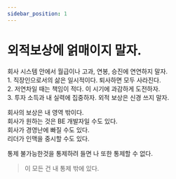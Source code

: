 ```yaml
---
sidebar_position: 1
---
```


# 외적보상에 얽매이지 말자.  

회사 시스템 안에서 월급이나 고과, 연봉, 승진에 연연하지 말자.  
	1.	직장인으로서의 삶은 일시적이다. 퇴사하면 모두 사라진다.  
	2.	저연차일 때는 책임이 적다. 이 시기에 과감하게 도전하자.  
	3.	투자 소득과 내 실력에 집중하자. 외적 보상은 신경 쓰지 말자.  

회사의 보상은 내 영역 밖이다.  
회사가 원하는 것은 BE 개발자일 수도 있다.  
회사가 경영난에 빠질 수도 있다.  
리더가 인맥을 중시할 수도 있다.

통제 불가능한것을 통제하려 들면 나 또한 통제할 수 없다.  

>이 모든 건 내 통제 밖에 있다. 